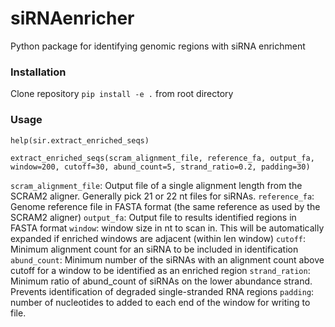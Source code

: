 # siRNAenricher
Python package for identifying genomic regions with siRNA enrichment

### Installation

Clone repository
```pip install -e .``` from root directory

### Usage

```help(sir.extract_enriched_seqs)```

```extract_enriched_seqs(scram_alignment_file, reference_fa, output_fa, window=200, cutoff=30, abund_count=5, strand_ratio=0.2, padding=30)```

```scram_alignment_file```: Output file of a single alignment length from the SCRAM2 aligner.  Generally pick 21 or 22 nt files for siRNAs.
```reference_fa```: Genome reference file in FASTA format (the same reference as used by the SCRAM2 aligner)
```output_fa```: Output file to results identified regions in FASTA format
```window```: window size in nt to scan in.  This will be automatically expanded if enriched windows are adjacent (within len window)
```cutoff```: Minimum alignment count for an siRNA to be included in identification
```abund_count```: Minimum number of the siRNAs with an alignment count above cutoff for a window to be identified as an enriched region
```strand_ration```: Minimum ratio of abund_count of siRNAs on the lower abundance strand.  Prevents identification of degraded single-stranded RNA regions
```padding```: number of nucleotides to added to each end of the window for writing to file.  
